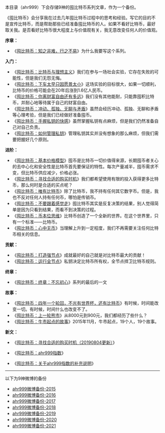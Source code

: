 本目录（ahr999）下会存储9神的囤比特币系列文章，作为一个备份。

《囤比特币》会分享我在过去几年囤比特币过程中的思考和经验。写它的目的不 是宣传比特币，而是帮助那些已经准备囤比特币的人。如果不看好比特币，最好 取关我。是否看好比特币很大程度上与价值观有关，我无意改变任何人的价值观。

**序章：**

- 《[囤比特币：知之非难，行之不易](囤比特币：知之非难，行之不易.md)》为什么我要写这个系列。

**入门：**

- 《[囤比特币：比特币与理想主义](囤比特币：比特币与理想主义.md)》我们在参与一场社会实验，它存在失败的可能性，但是我们无怨无悔。
- 《[囤比特币：下车太早只因愿景太小](囤比特币：下车太早只因愿景太小.md)》这场实验的目标很大，如果一切顺利，比特币的价格可能会在20年后涨到1.6亿人民币。
- 《[囤比特币：你离财富自由还有多远](囤比特币：你离财富自由还有多远.md)》我们没有其他能耐，只能靠囤积比特币，并耐心地等待属于自己的财富自由。
- 《[囤比特币：冲动、孤独、无聊与矛盾](囤比特币：冲动、孤独、无聊与矛盾.md)》虽然会经历冲动、孤独、无聊和矛盾等心理考验，但是我们已经做好准备囤币。
- 《[囤比特币：手握私钥的快感](囤比特币：手握私钥的快感.md)》虽然掌握私钥有点麻烦，但是我们仍然准备自己对自己负责。
- 《[囤比特币：如何管理私钥](囤比特币：如何管理私钥.md)》管理私钥其实并没有想象的那么麻烦，但我们需要把握好几个原则。

**进阶：**

- 《[囤比特币：基本价格模型](囤比特币：基本价格模型.md)》囤币是比特币一切价值得来源，长期囤币者关心的去中心化和安全性是比特币首先要保证的特性。每次产量减半，囤币需求不变，但比特币供应减少，价格必涨。
- 《[囤比特币：寻找合适的购买时机](囤比特币：寻找合适的购买时机.md)》我们都希望使用有限的投入获得更多比特币，那么何时是合适的买点呢？
- 《[囤比特币：唯有比特币](囤比特币：唯有比特币.md)》除了比特币，我不持有任何其它数字币。但是，我也不反对任何人持有任何币，哪怕是传销币。
- 《[囤比特币：不要跟着感觉走](囤比特币：不要跟着感觉走.md)》囤比特币其实是反复决策的结果，别人觉得简单是因为只看到结果，而看不到决策的过程。
- 《[囤比特币：币本位思维](囤比特币：币本位思维.md)》比特币创造了一个全新的世界。在这个世界里，只有一个标准——比特币。
- 《[囤比特币：心中无币](囤比特币：心中无币.md)》当理解上升到一定程度，我们不再需要关注任何比特币相关的信息。

**贡献：**

- 《[囤比特币：打造强节点](囤比特币：打造强节点.md)》成就最好的自己就是对比特币最大的贡献！
- 《[囤比特币：运行全节点](囤比特币：运行全节点.md)》私钥决定比特币所有权，全节点捍卫比特币规则。

**终章：**

- 《[囤比特币：终章：不忘初心](囤比特币：终章：不忘初心.md)》系列的最后的一文

**故事：**

- 《[囤比特币：四年一个轮回，不光有世界杯，还有比特币](囤比特币：四年一个轮回，不光有世界杯，还有比特币.md)》有时候，时间能改变一切。有时候，时间什么也改变不了。
- 《[囤比特币：上一轮熊市](囤比特币：上一轮熊市.md)》从8000元到900元，我们都经历了些什么？
- 《[囤比特币：牛市起点的故事](囤比特币：牛市起点的故事.md)》2015年11月，牛市起点，19个人，19个故事。

**新文：**

- 《[囤比特币：寻找合适的购买时机（20190804更新）](囤比特币：寻找合适的购买时机（20190804更新）.md)》

- 《[囤比特币：ahr999指数](囤比特币：ahr999指数.md)》
- 《[囤比特币：关于ahr999指数的补充说明](囤比特币：关于ahr999指数的补充说明.md)》

---

以下为9神微博的备份

- [ahr999微博备份-2015](weibo-backup/ahr999微博备份-2015.md)
- [ahr999微博备份-2016](weibo-backup/ahr999微博备份-2016.md)
- [ahr999微博备份-2017](weibo-backup/ahr999微博备份-2017.md)
- [ahr999微博备份-2018](weibo-backup/ahr999微博备份-2018.md)
- [ahr999微博备份-2019](weibo-backup/ahr999微博备份-2019.md)
- [ahr999微博备份-2020](weibo-backup/ahr999微博备份-2020.md)
- [ahr999微博备份-2021](weibo-backup/ahr999微博备份-2021.md)

